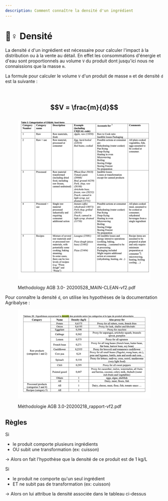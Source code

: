 ```yaml
---
description: Comment connaître la densité d'un ingrédient
---
```


# 🚣♀ Densité

La densité `d` d'un ingrédient est nécessaire pour calculer l'impact à la distribution ou à la vente au détail. En effet les consommations d'énergie et d'eau sont proportionnels au volume `V` du produit dont jusqu'ici nous ne connaissions que la masse `m`.

La formule pour calculer le volume `V` d'un produit de masse `m` et de densité `d` est la suivante :&#x20;

\
$$V = \frac{m}{d}$$
-------------------

##

<figure><img src="../.gitbook/assets/image (8) (1) (1) (1) (1) (1) (1).png" alt=""><figcaption><p>Methodology AGB 3.0- 20200528_MAIN-CLEAN-vf2.pdf</p></figcaption></figure>

Pour connaître la densité `d`, on utilise les hypothèses de la documentation Agribalyse :

<figure><img src="../.gitbook/assets/image (4) (4).png" alt=""><figcaption><p>Méthodologie AGB 3.0-20200218_rapport-vf2.pdf</p></figcaption></figure>

## Règles

Si

* le produit comporte plusieurs ingrédients&#x20;
* OU subit une transformation (ex: cuisson)

\-> Alors on fait l'hypothèse que la densité de ce produit est de 1 kg/L

Si

* le produit ne comporte qu'un seul ingrédient&#x20;
* ET ne subit pas de transformation (ex: cuisson)

\-> Alors on lui attribue la densité associée dans le tableau ci-dessus



